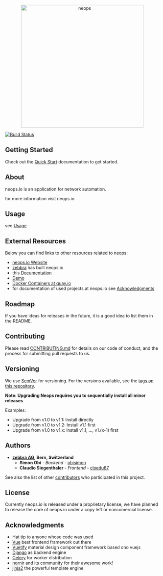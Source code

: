 <p align="center">
  <img alt="neops" width="400px" src="https://docs.neops.io/_media/logo-dark-horizontal.svg" />
</p>

[![Build Status](https://drone.zebbra.ch/api/badges/zebbra/neops-core/status.svg)](https://drone.zebbra.ch/zebbra/neops-core)

<!-- TODO: Doc and Latest Release Badge -->

## Getting Started

Check out the [Quick Start](https://docs.neops.io/#/installation) documentation to get started.

## About

neops.io is an application for network automation.

for more information visit neops.io

## Usage

see [Usage](usage.md)

## External Resources

Below you can find links to other resources related to neops:

- [neops.io Website](https://neops.io)
- [zebbra](https://zebbra.ch) has built neops.io
- this [Documentation](https://docs.neops.io)
- [Demo](https://demo.neops.io)
- [Docker Containers at quay.io](https://quay.io/organization/zebbra/neops)
- for documentation of used projects at neops.io see [Acknowledgments](#acknowledgments)

## Roadmap

If you have ideas for releases in the future, it is a good idea to list them in the README.

## Contributing

Please read [CONTRIBUTING.md](CONTRIBUTING.md) for details on our code of conduct, and the process for submitting pull requests to us.

## Versioning

We use [SemVer](http://semver.org/) for versioning. For the versions available, see the [tags on this repository](https://github.com/zebbra/neops-core/tags).


**Note: Upgrading Neops requires you to sequentially install all minor releases**

Examples:

- Upgrade from v1.0 to v1.1: Install directly
- Upgrade from v1.0 to v1.2: Install v1.1 first
- Upgrade from v1.0 to v1.x: Install v1.1, ..., v1.(x-1) first

## Authors

- **[zebbra AG](https://zebbra.ch), Bern, Switzerland**
  - **Simon Obi** - _Backend_ - [obisimon](https://github.com/obisimon)
  - **Claudio Siegenthaler** - _Frontend_ - [cloedu87](https://github.com/cloedu87)

See also the list of other [contributors](https://github.com/zebbra/neops-core/contributors) who participated in this project.

## License

Currently neops.io is released under a proprietary license, we have planned to release the core of neops.io under a copy left or noncomercial license.

## Acknowledgments

- Hat tip to anyone whose code was used
- [Vue](https://vuejs.org/) best frontend framework out there
- [Vuetify](https://vuetifyjs.com/en/) material design component framework based ono vuejs
- [Django](https://www.djangoproject.com/) as backend engine
- [Celery](http://www.celeryproject.org/) for worker distribution
- [nornir](https://github.com/nornir-automation/nornir) and its community for their awesome work!
- [jinja2](https://github.com/pallets/jinja) the powerful template engine
